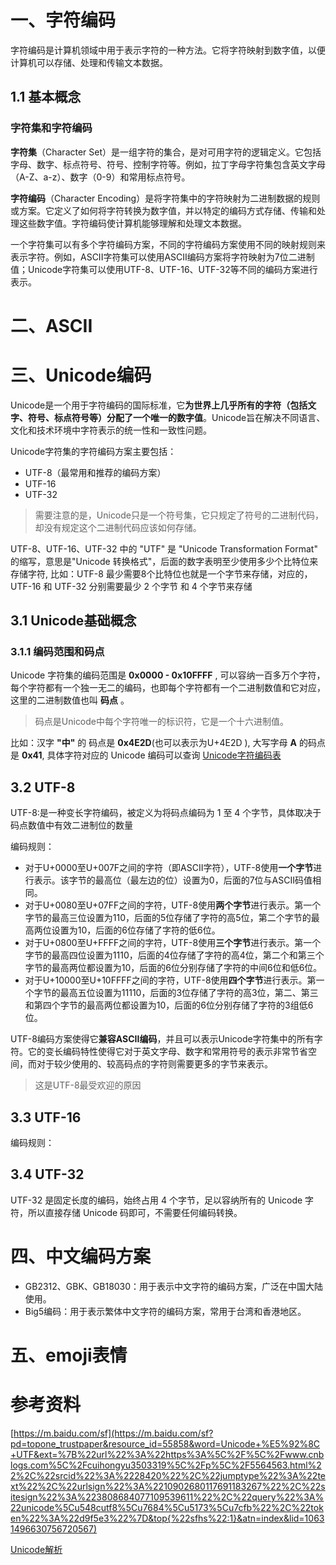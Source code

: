 # 一、字符编码

字符编码是计算机领域中用于表示字符的一种方法。它将字符映射到数字值，以便计算机可以存储、处理和传输文本数据。



## 1.1 基本概念

### 字符集和字符编码

**字符集**（Character Set）是一组字符的集合，是对可用字符的逻辑定义。它包括字母、数字、标点符号、符号、控制字符等。例如，拉丁字母字符集包含英文字母（A-Z、a-z）、数字（0-9）和常用标点符号。

**字符编码**（Character Encoding）是将字符集中的字符映射为二进制数据的规则或方案。它定义了如何将字符转换为数字值，并以特定的编码方式存储、传输和处理这些数字值。字符编码使计算机能够理解和处理文本数据。

一个字符集可以有多个字符编码方案，不同的字符编码方案使用不同的映射规则来表示字符。例如，ASCII字符集可以使用ASCII编码方案将字符映射为7位二进制值；Unicode字符集可以使用UTF-8、UTF-16、UTF-32等不同的编码方案进行表示。





# 二、ASCII





# 三、Unicode编码

Unicode是一个用于字符编码的国际标准，它**为世界上几乎所有的字符（包括文字、符号、标点符号等）分配了一个唯一的数字值**。Unicode旨在解决不同语言、文化和技术环境中字符表示的统一性和一致性问题。

Unicode字符集的字符编码方案主要包括：

- UTF-8（最常用和推荐的编码方案）
- UTF-16
- UTF-32

> 需要注意的是，Unicode只是一个符号集，它只规定了符号的二进制代码，却没有规定这个二进制代码应该如何存储。

UTF-8、UTF-16、UTF-32 中的 "UTF" 是 "Unicode Transformation Format" 的缩写，意思是"Unicode 转换格式"，后面的数字表明至少使用多少个比特位来存储字符, 比如：UTF-8 最少需要8个比特位也就是一个字节来存储，对应的， UTF-16 和 UTF-32 分别需要最少 2 个字节 和 4 个字节来存储





## 3.1 Unicode基础概念

### 3.1.1 编码范围和码点

Unicode 字符集的编码范围是 **0x0000 - 0x10FFFF** , 可以容纳一百多万个字符， 每个字符都有一个独一无二的编码，也即每个字符都有一个二进制数值和它对应，这里的二进制数值也叫 **码点** 。

> 码点是Unicode中每个字符唯一的标识符，它是一个十六进制值。

比如：汉字 **"中"** 的 码点是 **0x4E2D**(也可以表示为U+4E2D ), 大写字母 **A** 的码点是 **0x41**, 具体字符对应的 Unicode 编码可以查询 [Unicode字符编码表](https://link.zhihu.com/?target=https%3A//home.unicode.org/)









## 3.2 UTF-8

UTF-8:是一种变长字符编码，被定义为将码点编码为 1 至 4 个字节，具体取决于码点数值中有效二进制位的数量



编码规则：

- 对于U+0000至U+007F之间的字符（即ASCII字符），UTF-8使用**一个字节**进行表示。该字节的最高位（最左边的位）设置为0，后面的7位与ASCII码值相同。
- 对于U+0080至U+07FF之间的字符，UTF-8使用**两个字节**进行表示。第一个字节的最高三位设置为110，后面的5位存储了字符的高5位，第二个字节的最高两位设置为10，后面的6位存储了字符的低6位。
- 对于U+0800至U+FFFF之间的字符，UTF-8使用**三个字节**进行表示。第一个字节的最高四位设置为1110，后面的4位存储了字符的高4位，第二个和第三个字节的最高两位都设置为10，后面的6位分别存储了字符的中间6位和低6位。
- 对于U+10000至U+10FFFF之间的字符，UTF-8使用**四个字节**进行表示。第一个字节的最高五位设置为11110，后面的3位存储了字符的高3位，第二、第三和第四个字节的最高两位都设置为10，后面的6位分别存储了字符的3组低6位。



UTF-8编码方案使得它**兼容ASCII编码**，并且可以表示Unicode字符集中的所有字符。它的变长编码特性使得它对于英文字母、数字和常用符号的表示非常节省空间，而对于较少使用的、较高码点的字符则需要更多的字节来表示。

> 这是UTF-8最受欢迎的原因



## 3.3 UTF-16



编码规则：





## 3.4 UTF-32

UTF-32 是固定长度的编码，始终占用 4 个字节，足以容纳所有的 Unicode 字符，所以直接存储 Unicode 码即可，不需要任何编码转换。



# 四、中文编码方案

- GB2312、GBK、GB18030：用于表示中文字符的编码方案，广泛在中国大陆使用。
- Big5编码：用于表示繁体中文字符的编码方案，常用于台湾和香港地区。





# 五、emoji表情





# 参考资料

[https://m.baidu.com/sf](https://m.baidu.com/sf?pd=topone_trustpaper&resource_id=55858&word=Unicode+%E5%92%8C+UTF&ext=%7B%22url%22%3A%22https%3A%5C%2F%5C%2Fwww.cnblogs.com%5C%2Fcuihongyu3503319%5C%2Fp%5C%2F5564563.html%22%2C%22srcid%22%3A%2228420%22%2C%22jumptype%22%3A%22text%22%2C%22urlsign%22%3A%2210902680117691183267%22%2C%22sitesign%22%3A%223808684077109539611%22%2C%22query%22%3A%22unicode%5Cu548cutf8%5Cu7684%5Cu5173%5Cu7cfb%22%2C%22token%22%3A%22d9f5e3%22%7D&top{%22sfhs%22:1}&atn=index&lid=10631496630756720567)

[Unicode解析](https://zhuanlan.zhihu.com/p/427488961)